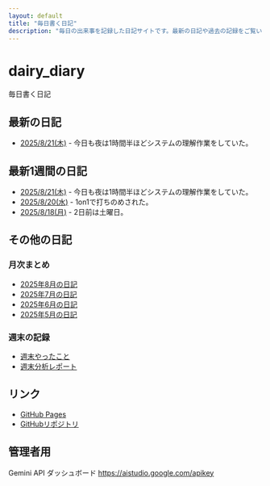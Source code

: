 ```yaml
---
layout: default
title: "毎日書く日記"
description: "毎日の出来事を記録した日記サイトです。最新の日記や過去の記録をご覧いただけます。"
---
```


# dairy_diary

毎日書く日記

## 最新の日記

- [2025/8/21(木)](diary/2025/08/20250821.md) - 今日も夜は1時間半ほどシステムの理解作業をしていた。

## 最新1週間の日記

- [2025/8/21(木)](diary/2025/08/20250821.md) - 今日も夜は1時間半ほどシステムの理解作業をしていた。
- [2025/8/20(水)](diary/2025/08/20250820.md) - 1on1で打ちのめされた。
- [2025/8/18(月)](diary/2025/08/20250818.md) - 2日前は土曜日。

## その他の日記

### 月次まとめ

- [2025年8月の日記](diary/2025/monthly/202508.md)
- [2025年7月の日記](diary/2025/monthly/202507.md)
- [2025年6月の日記](diary/2025/monthly/202506.md)
- [2025年5月の日記](diary/2025/monthly/202505.md)

### 週末の記録

- [週末やったこと](diary/2025/weekend/weekend_diary.md)
- [週末分析レポート](diary/2025/weekend/analysis_report.md)

## リンク

- [GitHub Pages](https://hika-pan.github.io/daily_diary/)
- [GitHubリポジトリ](https://github.com/hika-pan/daily_diary)

## 管理者用

Gemini API ダッシュボード <https://aistudio.google.com/apikey>
